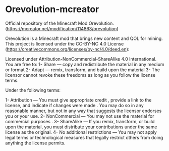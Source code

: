 # Orevolution-mcreator
Official repository of the Minecraft Mod Orevolution. (https://mcreator.net/modification/114863/orevolution)

Orevolution is a Minecraft mod that brings new content and QOL for mining. This project is licensed under the CC-BY-NC 4.0 License (https://creativecommons.org/licenses/by-nc/4.0/deed.en):



Licensed under Attribution-NonCommercial-ShareAlike 4.0 International.
You are free to:
1-   Share — copy and redistribute the material in any medium or format
2-   Adapt — remix, transform, and build upon the material
3-   The licensor cannot revoke these freedoms as long as you follow the license terms.

Under the following terms:

1-   Attribution — You must give appropriate credit , provide a link to the license, and indicate if changes were made . You may do so in any reasonable manner, but        not in any way that suggests the licensor endorses you or your use.
2-   NonCommercial — You may not use the material for commercial purposes .
3-   ShareAlike — If you remix, transform, or build upon the material, you must distribute your contributions under the same license as the original.
4-   No additional restrictions — You may not apply legal terms or technological measures that legally restrict others from doing anything the license permits.


